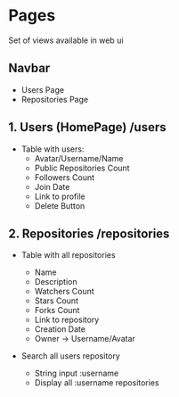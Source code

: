 # Pages

Set of views available in web ui 


## Navbar

* Users Page
* Repositories Page


## 1. Users (HomePage) /users 

* Table with users:
    * Avatar/Username/Name
    * Public Repositories Count
    * Followers Count
    * Join Date
    * Link to profile
    * Delete Button


## 2. Repositories /repositories

* Table with all repositories
    * Name
    * Description
    * Watchers Count
    * Stars Count
    * Forks Count
    * Link to repository
    * Creation Date
    * Owner -> Username/Avatar

* Search all users repository
    * String input :username
    * Display all :username repositories